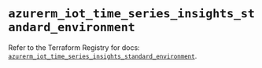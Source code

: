 # `azurerm_iot_time_series_insights_standard_environment`

Refer to the Terraform Registry for docs: [`azurerm_iot_time_series_insights_standard_environment`](https://registry.terraform.io/providers/hashicorp/azurerm/3.106.1/docs/resources/iot_time_series_insights_standard_environment).
